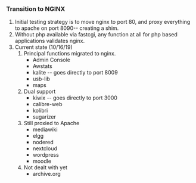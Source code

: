 ### Transition to NGINX
1. Initial testing strategy is to move nginx to port 80, and proxy everything to apache on port 8090-- creating a shim.
2. Without php available via fastcgi, any function at all for php based applications validates nginx.
3. Current state (10/16/19)
    1. Principal functions migrated to nginx.
         * Admin Console
         * Awstats
         * kalite -- goes directly to port 8009
         * usb-lib
         * maps
    2. Dual support
         * kiwix -- goes directly to port 3000
         * calibre-web
         * kolibri
         * sugarizer
    3. Still proxied to Apache
         * mediawiki
         * elgg
         * nodered
         * nextcloud
         * wordpress
         * moodle
    4. Not dealt with yet
         * archive.org
